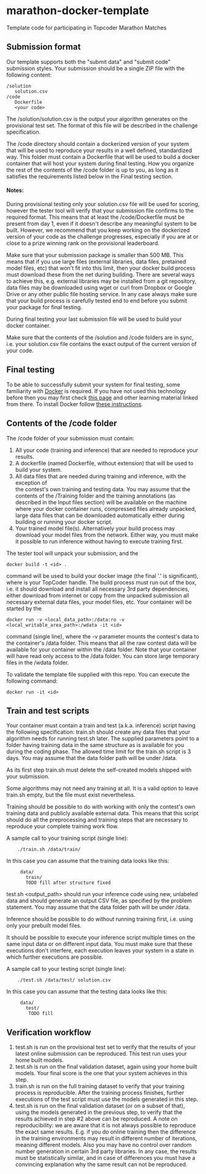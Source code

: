 # marathon-docker-template
Template code for participating in Topcoder Marathon Matches


## Submission format
Our template supports both the "submit data" and "submit code" submission styles. Your submission should be a single ZIP file with the following content:

```
/solution
   solution.csv
/code
   Dockerfile
   <your code>
```   
   
The /solution/solution.csv is the output your algorithm generates on the provisional test set. The format of this file will be described in the challenge specification.

The /code directory should contain a dockerized version of your system that will be used to reproduce your results in a well defined, standardized way. This folder must contain a Dockerfile that will be used to build a docker container that will host your system during final testing. How you organize the rest of the contents of the /code folder is up to you, as long as it satisfies the requirements listed below in the Final testing section.

#### Notes:
During provisional testing only your solution.csv file will be used for scoring, however the tester tool will verify that your submission file confirms to the required format. This means that at least the /code/Dockerfile must be present from day 1, even if it doesn't describe any meaningful system to be built. However, we recommend that you keep working on the dockerized version of your code as the challenge progresses, especially if you are at or close to a prize winning rank on the provisional leaderboard. 	

Make sure that your submission package is smaller than 500 MB. This means that if you use large files (external libraries, data files, pretained model files, etc) that won't fit into this limit, then your docker build process must download these from the net during building. There are several ways to achieve this, e.g. external libraries may be installed from a git repository, data files may be downloaded using wget or curl from Dropbox or Google Drive or any other public file hosting service. In any case always make sure that your build process is carefully tested end to end before you submit your package for final testing.

During final testing your last submission file will be used to build your docker container.

Make sure that the contents of the /solution and /code folders are in sync, i.e. your solution.csv file contains the exact output of the current version of your code.	

 	
## Final testing

To be able to successfully submit your system for final testing, some familiarity with [Docker](https://www.docker.com/) is required. If you have not used this technology before then you may first check [this page](https://www.docker.com/why-docker) and other learning material linked from there. To install Docker follow [these instructions](https://www.docker.com/community-edition). 

## Contents of the /code folder
The /code folder of your submission must contain:
1. All your code (training and inference) that are needed to reproduce your results.
2. A dockerfile (named Dockerfile, without extension) that will be used to build your system.
3. All data files that are needed during training and inference, with the exception of	
the contest's own training and testing data. You may assume that the contents of the /Training folder and the training annotations (as described in the Input files section) will be available on the machine where your docker container runs, compressed files already unpacked,
large data files that can be downloaded automatically either during building or running your docker script. 		
4. Your trained model file(s). Alternatively your build process may download your model files from the network. Either way, you must make it possible to run inference without having to execute training first.	

The tester tool will unpack your submission, and the
```
docker build -t <id> .
```
command will be used to build your docker image (the final '.' is significant), where <id> is your TopCoder handle. 
The build process must run out of the box, i.e. it should download and install all necessary 3rd party dependencies, either download from internet or copy from the unpacked submission all necessary external data files, your model files, etc.
Your container will be started by the
```
docker run -v <local_data_path>:/data:ro -v <local_writable_area_path>:/wdata -it <id>
```
command (single line), where the -v parameter mounts the contest's data to the container's /data folder. This means that all the raw contest data will be available for your container within the /data folder. Note that your container will have read only access to the /data folder. You can store large temporary files in the /wdata folder.

To validate the template file supplied with this repo.  You can execute the following command:
```
docker run -it <id>
```

## Train and test scripts

Your container must contain a train and test (a.k.a. inference) script having the following specification: 
train.sh <data-folder> should create any data files that your algorithm needs for running test.sh later. The supplied <data-folder> parameters point to a folder having training data in the same structure as is available for you during the coding phase. The allowed time limit for the train.sh script is 3 days. You may assume that the data folder path will be under /data. 	

As its first step train.sh must delete the self-created models shipped with your submission. 	

Some algorithms may not need any training at all. It is a valid option to leave train.sh empty, but the file must exist nevertheless. 	

Training should be possible to do with working with only the contest's own training data and publicly available external data. This means that this script should do all the preprocessing and training steps that are necessary to reproduce your complete training work flow. 	

A sample call to your training script (single line):
```
 	./train.sh /data/train/
```

In this case you can assume that the training data looks like this:
```
 	 data/
 	   train/
 	   TODO fill after structure fixed
```

test.sh <data-folder> <output_path> should run your inference code using new, unlabeled data and should generate an output CSV file, as specified by the problem statement.  You may assume that the data folder path will be under /data. 	

Inference should be possible to do without running training first, i.e. using only your prebuilt model files. 	

It should be possible to execute your inference script multiple times on the same input data or on different input data. You must make sure that these executions don't interfere, each execution leaves your system in a state in which further executions are possible.	

A sample call to your testing script (single line):
```
 	./test.sh /data/test/ solution.csv
```
In this case you can assume that the testing data looks like this:
```
 	 data/
 	   test/
 	    TODO fill
```
 

## Verification workflow
1. test.sh is run on the provisional test set to verify that the results of your latest online submission can be reproduced. This test run uses your home built models.
2. test.sh is run on the final validation dataset, again using your home built models. Your final score is the one that your system achieves in this step. 	
3. train.sh is run on the full training dataset to verify that your training process is reproducible. After the training process finishes, further executions of the test script must use the models generated in this step. 	
4. test.sh is run on the final validation dataset (or on a subset of that), using the models generated in the previous step, to verify that the results achieved in step #2 above can be reproduced. 
A note on reproducibility: we are aware that it is not always possible to reproduce the exact same results. E.g. if you do online training then the difference in the training environments may result in different number of iterations, meaning different models. Also you may have no control over random number generation in certain 3rd party libraries. In any case, the results must be statistically similar, and in case of differences you must have a convincing explanation why the same result can not be reproduced.

